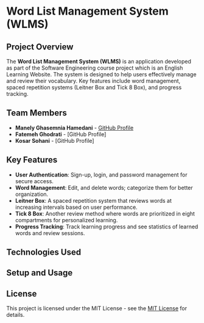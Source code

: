 # Word List Management System (WLMS)

## Project Overview
The **Word List Management System (WLMS)** is an application developed as part of the Software Engineering course project which is an English Learning Website. The system is designed to help users effectively manage and review their vocabulary. Key features include word management, spaced repetition systems (Leitner Box and Tick 8 Box), and progress tracking.

## Team Members

- **Manely Ghasemnia Hamedani** - [GitHub Profile](https://github.com/manelyhamedani)
- **Fatemeh Ghodrati** - [GitHub Profile]
- **Kosar Sohani** - [GitHub Profile]

## Key Features
- **User Authentication**: Sign-up, login, and password management for secure access.
- **Word Management**: Edit, and delete words; categorize them for better organization.
- **Leitner Box**: A spaced repetition system that reviews words at increasing intervals based on user performance.
- **Tick 8 Box**: Another review method where words are prioritized in eight compartments for personalized learning.
- **Progress Tracking**: Track learning progress and see statistics of learned words and review sessions.

## Technologies Used

## Setup and Usage

## License

This project is licensed under the MIT License - see the [MIT License](https://opensource.org/licenses/MIT) for details.
